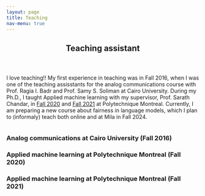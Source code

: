 ```yaml
---
layout: page
title: Teaching
nav-menu: true
---
```


<!-- Main -->
<div id="main" class="alt">

<!-- One -->
<section id="one">
	<div class="inner">
		<header class="major">
			<h1>Teaching assistant</h1>
		</header>

<!-- Content -->

I love teaching!! My first experience in teaching was in Fall 2016, when I was one of the teaching assisstants for the analog communications course with Prof. Ragia I. Badr and Prof. Samy S. Soliman at Cairo University. During my Ph.D., I taught Applied machine learning with my supervisor, Prof. Sarath Chandar, in <a href="https://sarathchandar.in/teaching/ml/fall2020/">Fall 2020</a> and <a href="https://chandar-lab.github.io/INF8245E/2021/">Fall 2021</a> at Polytechnique Montreal. Currently, I am preparing a new course about fairness in language models, which I plan to (informaly) teach both online and at Mila in Fall 2024.
<div class="column">
	<div class="10u 10u$(small)">
		<h3>Analog communications at Cairo University (Fall 2016)</h3>
	</div>
	<div class="10u$ 10u$(small)">
		<h3>Applied machine learning at Polytechnique Montreal (Fall 2020)</h3>
	</div>
	<div class="10u$ 10u$(small)">
		<h3>Applied machine learning at Polytechnique Montreal (Fall 2021)</h3>		
</div>




</div>
